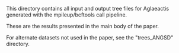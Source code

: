 This directory contains all input and output tree files for Aglaeactis generated with the mpileup/bcftools call pipeline.

These are the results presented in the main body of the paper.

For alternate datasets not used in the paper, see the "trees_ANGSD" directory.
